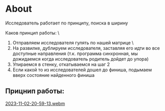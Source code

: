 # About

Исследователь работает по принципу, поиска в ширину

Каков принцип работы: \

1. Отправляем исследователя гулять по нашей матрице \
2. На развилке, дублируем исследователя, заставляя его идти во все доступные направления (т.к. программа синхронная, мы дожидаемся когда исследователь родитель дойдет до упора)
3. Упираемся в стенку, откатываемся на шаг 2
4. Если какой то из исследователей дошел до финиша, подымаем вверх состояние найденного финиша

## Прицнип работы:

[2023-11-02-20-59-13.webm](https://github.com/LZTD1/tinkoff_edu/assets/46750499/ae35ec53-2e86-47ef-a309-a3bca0b34a22)
